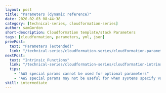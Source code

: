 ```yaml
---
layout: post
title: "Parameters (dynamic reference)"
date: 2020-02-03 08:44:38
category: [technical-series, cloudformation-series]
author: samGordon
short-description: Cloudformation template/stack Parameters
tags: [cloudformation, parameters, yml, json]
prevPost:
  text: "Parameters (extended)"
  link: "/technical-series/cloudformation-series/cloudformation-parameters-extended"
nextPost:
  text: "Intrinsic Functions"
  link: "/technical-series/cloudformation-series/cloudformation-intrinsic-functions"
  tips:
    - "AWS special params cannot be used for optional parameters"
    - "AWS special params may not be useful for when systems specify values, as they're more for user assistance"
skill: intermediate
---
```

